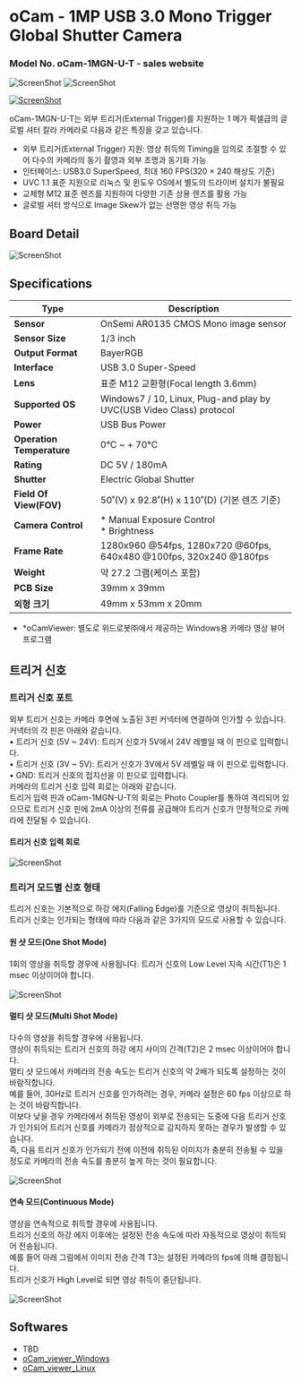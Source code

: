 # oCam - 1MP USB 3.0 Mono Trigger Global Shutter Camera
### Model No. oCam-1MGN-U-T - sales website

![ScreenShot](../../images/oCam-1XGN-U-T.png)
![ScreenShot](../../images/oCam-2WRS-U_tripod.png)

[![ScreenShot](../../images/mtrigger_ocam.png)](https://youtu.be/37N3-lrL4lY)

oCam-1MGN-U-T는 외부 트리거(External Trigger)를 지원하는 1 메가 픽셀급의 글로벌 셔터 칼라 카메라로 다음과 같은 특징을 갖고 있습니다.
* 외부 트리거(External Trigger) 지원: 영상 취득의 Timing을 임의로 조절할 수 있어 다수의 카메라의 동기 촬영과 외부 조명과 동기화 가능
* 인터페이스: USB3.0 SuperSpeed, 최대 160 FPS(320 × 240 해상도 기준)
* UVC 1.1 표준 지원으로 리눅스 및 윈도우 OS에서 별도의 드라이버 설치가 불필요
* 교체형 M12 표준 렌즈를 지원하여 다양한 기존 상용 렌즈를 활용 가능
* 글로벌 셔터 방식으로 Image Skew가 없는 선명한 영상 취득 가능
 

## Board Detail
![ScreenShot](../../images/oCam-1XGN-U-T_layout.png)


## Specifications
Type | Description |
------|------|
**Sensor** | OnSemi AR0135 CMOS Mono image sensor |
**Sensor Size** | 1/3 inch |
**Output Format** | BayerRGB |
**Interface** | USB 3.0 Super-Speed |
**Lens** | 표준 M12 교환형(Focal length 3.6mm) | 
**Supported OS** | Windows7 / 10, Linux, Plug-and play by UVC(USB Video Class) protocol | 
**Power** | USB Bus Power | 
**Operation Temperature** | 0°C ~ + 70°C |
**Rating** | DC 5V / 180mA |
**Shutter** | Electric Global Shutter |
**Field Of View(FOV)** | 50˚(V) x 92.8˚(H) x 110˚(D) (기본 렌즈 기준) |
**Camera Control** | * Manual Exposure Control<br/> * Brightness<br/> |
**Frame Rate** | 1280x960 @54fps, 1280x720 @60fps, 640x480 @100fps, 320x240 @180fps | 
**Weight** | 약 27.2 그램(케이스 포함) | 
**PCB Size** | 39mm x 39mm | 
**외형 크기** | 49mm x 53mm x 20mm |
* *oCamViewer: 별도로 위드로봇㈜에서 제공하는 Windows용 카메라 영상 뷰어 프로그램

## 트리거 신호
### 트리거 신호 포트
외부 트리거 신호는 카메라 후면에 노출된 3핀 커넥터에 연결하여 인가할 수 있습니다.  커넥터의 각 핀은 아래와 같습니다.<br/>
•	트리거 신호 (5V ~ 24V): 트리거 신호가 5V에서 24V 레벨일 때 이 핀으로 입력합니다.<br/>
•	트리거 신호 (3V ~ 5V): 트리거 신호가 3V에서 5V 레벨일 때 이 핀으로 입력합니다.<br/>
•	GND: 트리거 신호의 접지선을 이 핀으로 입력합니다.<br/>
카메라의 트리거 신호 입력 회로는 아래와 같습니다.<br/>
트리거 입력 핀과 oCam-1MGN-U-T의 회로는 Photo Coupler를 통하여 격리되어 있으므로 트리거 신호 핀에 2mA 이상의 전류를 공급해야 트리거 신호가 안정적으로 카메라에 전달될 수 있습니다.

#### 트리거 신호 입력 회로
![ScreenShot](../../images/trigger.png)

### 트리거 모드별 신호 형태
트리거 신호는 기본적으로 하강 에지(Falling Edge)를 기준으로 영상이 취득됩니다.<br/>
트리거 신호는 인가되는 형태에 따라 다음과 같은 3가지의 모드로 사용할 수 있습니다.

#### 원 샷 모드(One Shot Mode)
1회의 영상을 취득할 경우에 사용됩니다. 트리거 신호의 Low Level 지속 시간(T1)은 1 msec 이상이어야 합니다.<br/>
<br/>
![ScreenShot](../../images/oneshot.png)

#### 멀티 샷 모드(Multi Shot Mode)
다수의 영상을 취득할 경우에 사용됩니다.<br/>
영상이 취득되는 트리거 신호의 하강 에지 사이의 간격(T2)은 2 msec 이상이어야 합니다.<br/>
멀티 샷 모드에서 카메라의 전송 속도는 트리거 신호의 약 2배가 되도록 설정하는 것이 바람직합니다.<br/>
예를 들어, 30Hz로 트리거 신호를 인가하려는 경우, 카메라 설정은 60 fps 이상으로 하는 것이 바람직합니다.<br/>
이보다 낮을 경우 카메라에서 취득된 영상이 외부로 전송되는 도중에 다음 트리거 신호가 인가되어 트리거 신호를 카메라가 정상적으로 감지하지 못하는 경우가 발생할 수 있습니다.<br/>
즉, 다음 트리거 신호가 인가되기 전에 이전에 취득된 이미지가 충분히 전송될 수 있을 정도로 카메라의 전송 속도를 충분히 높게 하는 것이 필요합니다.<br/>
<br/>
![ScreenShot](../../images/multishot.png)

#### 연속 모드(Continuous Mode)
영상을 연속적으로 취득할 경우에 사용됩니다.<br/>
트리거 신호의 하강 에지 이후에는 설정된 전송 속도에 따라 자동적으로 영상이 취득되어 전송됩니다.<br/>
예를 들어 아래 그림에서 이미지 전송 간격 T3는 설정된 카메라의 fps에 의해 결정됩니다.<br/>
트리거 신호가 High Level로 되면 영상 취득이 중단됩니다.<br/>
<br/>
![ScreenShot](../../images/continuous.png)


## Softwares
* TBD
* [oCam_viewer_Windows](../../Software/oCam-viewer_Win)
* [oCam_viewer_Linux](../../Software/oCam_viewer_Linux)
